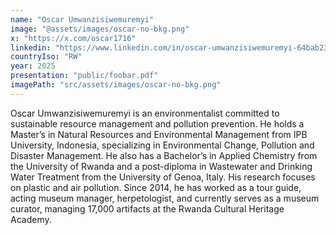 ```yaml
---
name: "Oscar Umwanzisiwemuremyi"
image: "@assets/images/oscar-no-bkg.png"
x: "https://x.com/oscar1716"
linkedin: "https://www.linkedin.com/in/oscar-umwanzisiwemuremyi-64bab230"
countryIso: "RW"
year: 2025
presentation: "public/foobar.pdf"
imagePath: "src/assets/images/oscar-no-bkg.png"
---
```


Oscar Umwanzisiwemuremyi is an environmentalist committed to sustainable resource management and pollution prevention. He holds a Master’s in Natural Resources and Environmental Management from IPB University, Indonesia, specializing in Environmental Change, Pollution and Disaster Management. He also has a Bachelor’s in Applied Chemistry from the University of Rwanda and a post-diploma in Wastewater and Drinking Water Treatment from the University of Genoa, Italy. His research focuses on plastic and air pollution. Since 2014, he has worked as a tour guide, acting museum manager, herpetologist, and currently serves as a museum curator, managing 17,000 artifacts at the Rwanda Cultural Heritage Academy.
